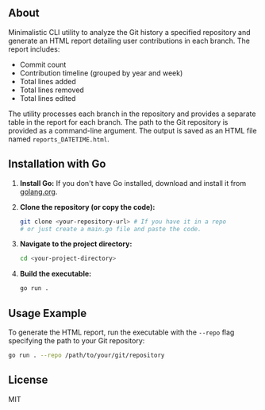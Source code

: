 ## About

Minimalistic CLI utility to analyze the Git history a specified repository and generate an HTML report detailing user contributions in each branch. 
The report includes:

-   Commit count
-   Contribution timeline (grouped by year and week)
-   Total lines added
-   Total lines removed
-   Total lines edited

The utility processes each branch in the repository and provides a separate table in the report for each branch. 
The path to the Git repository is provided as a command-line argument. 
The output is saved as an HTML file named `reports_DATETIME.html`.

## Installation with Go

1.  **Install Go:** If you don't have Go installed, download and install it from [golang.org](https://golang.org/dl/).
2.  **Clone the repository (or copy the code):**

    ```bash
    git clone <your-repository-url> # If you have it in a repo
    # or just create a main.go file and paste the code.
    ```

3.  **Navigate to the project directory:**

    ```bash
    cd <your-project-directory>
    ```

4.  **Build the executable:**

    ```bash
    go run .
    ```

## Usage Example

To generate the HTML report, run the executable with the `--repo` flag specifying the path to your Git repository:

```bash
go run . --repo /path/to/your/git/repository
```

## License

MIT